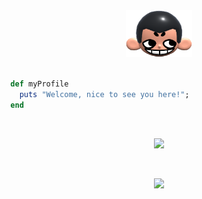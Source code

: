 <div align="center">
  <img height="75px" src="khicon.png" alt="logo">
</div>
<br>

```ruby
  def myProfile
    puts "Welcome, nice to see you here!";
  end
```
<br>
<p align="center">
 <img src="https://skillicons.dev/icons?i=react,figma"/>
</p>

<br>
<p align="center">
 <img src="https://skillicons.dev/icons?i=javascript,nodejs,postgresql"/>
</p>
